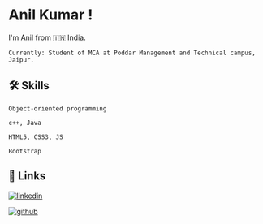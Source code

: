 
# Anil Kumar !

I'm Anil from 🇮🇳 India.

    Currently: Student of MCA at Poddar Management and Technical campus, Jaipur.


## 🛠 Skills

    Object-oriented programming

    c++, Java

    HTML5, CSS3, JS

    Bootstrap

## 🔗 Links

[![linkedin](https://img.shields.io/badge/linkedin-0A66C2?style=for-the-badge&logo=linkedin&logoColor=white)](https://www.linkedin.com/in/anilkumarakb/)

[![github](https://img.shields.io/badge/github-1DA1F2?style=for-the-badge&logo=github&logoColor=white)](https://github.com/Anilbishnoi29)

